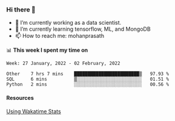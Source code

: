 ### Hi there 👋

- 🔭 I’m currently working as a data scientist.
- 🌱 I’m currently learning tensorflow, ML, and MongoDB
- 📫 How to reach me: mohanprasath

📊 **This week I spent my time on**
<!--START_SECTION:waka-->
```text
Week: 27 January, 2022 - 02 February, 2022

Other    7 hrs 7 mins    ████████████████████████▒   97.93 % 
SQL      6 mins          ▒░░░░░░░░░░░░░░░░░░░░░░░░   01.51 % 
Python   2 mins          ░░░░░░░░░░░░░░░░░░░░░░░░░   00.56 % 
```
<!--END_SECTION:waka-->

#### Resources
[Using Wakatime Stats](https://github.com/marketplace/actions/waka-readme)
